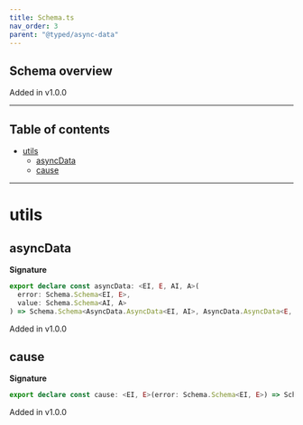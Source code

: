 ```yaml
---
title: Schema.ts
nav_order: 3
parent: "@typed/async-data"
---
```


## Schema overview

Added in v1.0.0

---

<h2 class="text-delta">Table of contents</h2>

- [utils](#utils)
  - [asyncData](#asyncdata)
  - [cause](#cause)

---

# utils

## asyncData

**Signature**

```ts
export declare const asyncData: <EI, E, AI, A>(
  error: Schema.Schema<EI, E>,
  value: Schema.Schema<AI, A>
) => Schema.Schema<AsyncData.AsyncData<EI, AI>, AsyncData.AsyncData<E, A>>
```

Added in v1.0.0

## cause

**Signature**

```ts
export declare const cause: <EI, E>(error: Schema.Schema<EI, E>) => Schema.Schema<Cause.Cause<EI>, Cause.Cause<E>>
```

Added in v1.0.0
